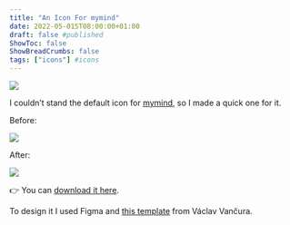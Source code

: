 ```yaml
---
title: "An Icon For mymind"
date: 2022-05-015T08:00:00+01:00
draft: false #published
ShowToc: false
ShowBreadCrumbs: false
tags: ["icons"] #icons
---
```


![](https://i.snap.as/YIWJsq55.png)

I couldn’t stand the default icon for [mymind](https://mymind.com), so I made a quick one for it.

Before:

![](https://i.snap.as/y8qrmHRd.png)

After:

![](https://i.snap.as/aga8hZ0R.png)

👉 You can [download it here](https://github.com/francesco-puppo/iamfran/raw/master/share/icons/mymind%20icon/mymind%20icon.zip).

To design it I used Figma and [this template](https://www.figma.com/community/file/857303226040719059) from Václav Vančura.